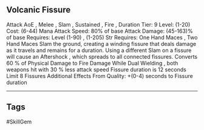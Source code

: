 ## Volcanic Fissure
Attack
AoE , Melee , Slam , Sustained , Fire , Duration
Tier: 9
Level: (1-20)
Cost: (6-44) Mana
Attack Speed: 80% of base
Attack Damage: (45-163)% of base
Requires: Level (1-90) , (1-205) Str
Requires: One Hand Maces , Two Hand Maces
Slam the ground, creating a winding fissure that deals damage as it travels and remains for a duration. Using a different Slam on a fissure will cause an Aftershock , which spreads to all connected fissures.
Converts 60 % of Physical Damage to Fire Damage
While Dual Wielding , both weapons hit with 30 % less attack speed
Fissure duration is 12 seconds
Limit 8 Fissures
Additional Effects From Quality:
+(0-4) seconds to Fissure duration

---
## Tags
#SkillGem
